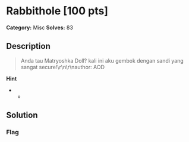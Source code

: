 # Rabbithole [100 pts]

**Category:** Misc
**Solves:** 83

## Description
>Anda tau Matryoshka Doll? kali ini aku gembok dengan sandi yang sangat secure!\r\n\r\nauthor: AOD

**Hint**
* -

## Solution

### Flag

